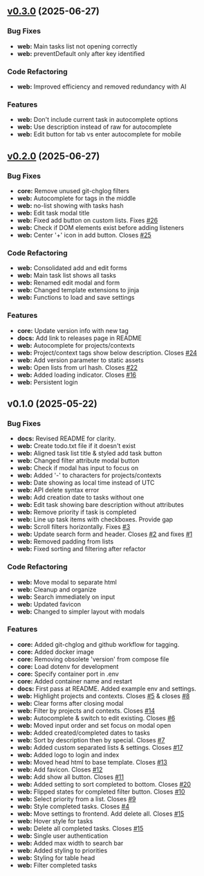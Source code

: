 
<a name="v0.3.0"></a>
## [v0.3.0](https://github.com/aleyoscar/groctxt/compare/v0.2.0...v0.3.0) (2025-06-27)

### Bug Fixes

* **web:** Main tasks list not opening correctly
* **web:** preventDefault only after key identified

### Code Refactoring

* **web:** Improved efficiency and removed redundancy with AI

### Features

* **web:** Don't include current task in autocomplete options
* **web:** Use description instead of raw for autocomplete
* **web:** Edit button for tab vs enter autocomplete for mobile


<a name="v0.2.0"></a>
## [v0.2.0](https://github.com/aleyoscar/groctxt/compare/v0.1.0...v0.2.0) (2025-06-27)

### Bug Fixes

* **core:** Remove unused git-chglog filters
* **web:** Autocomplete for tags in the middle
* **web:** no-list showing with tasks hash
* **web:** Edit task modal title
* **web:** Fixed add button on custom lists. Fixes [#26](https://github.com/aleyoscar/groctxt/issues/26)
* **web:** Check if DOM elements exist before adding listeners
* **web:** Center '+' icon in add button. Closes [#25](https://github.com/aleyoscar/groctxt/issues/25)

### Code Refactoring

* **web:** Consolidated add and edit forms
* **web:** Main task list shows all tasks
* **web:** Renamed edit modal and form
* **web:** Changed template extensions to jinja
* **web:** Functions to load and save settings

### Features

* **core:** Update version info with new tag
* **docs:** Add link to releases page in README
* **web:** Autocomplete for projects/contexts
* **web:** Project/context tags show below description. Closes [#24](https://github.com/aleyoscar/groctxt/issues/24)
* **web:** Add version parameter to static assets
* **web:** Open lists from url hash. Closes [#22](https://github.com/aleyoscar/groctxt/issues/22)
* **web:** Added loading indicator. Closes [#16](https://github.com/aleyoscar/groctxt/issues/16)
* **web:** Persistent login


<a name="v0.1.0"></a>
## v0.1.0 (2025-05-22)

### Bug Fixes

* **docs:** Revised README for clarity.
* **web:** Create todo.txt file if it doesn't exist
* **web:** Aligned task list title & styled add task button
* **web:** Changed filter attribute modal button
* **web:** Check if modal has input to focus on
* **web:** Added '-' to characters for projects/contexts
* **web:** Date showing as local time instead of UTC
* **web:** API delete syntax error
* **web:** Add creation date to tasks without one
* **web:** Edit task showing bare description without attributes
* **web:** Remove priority if task is completed
* **web:** Line up task items with checkboxes. Provide gap
* **web:** Scroll filters horizontally. Fixes [#3](https://github.com/aleyoscar/groctxt/issues/3)
* **web:** Update search form and header. Closes [#2](https://github.com/aleyoscar/groctxt/issues/2) and fixes [#1](https://github.com/aleyoscar/groctxt/issues/1)
* **web:** Removed padding from lists
* **web:** Fixed sorting and filtering after refactor

### Code Refactoring

* **web:** Move modal to separate html
* **web:** Cleanup and organize
* **web:** Search immediately on input
* **web:** Updated favicon
* **web:** Changed to simpler layout with modals

### Features

* **core:** Added git-chglog and github workflow for tagging.
* **core:** Added docker image
* **core:** Removing obsolete 'version' from compose file
* **core:** Load dotenv for development
* **core:** Specify container port in .env
* **core:** Added container name and restart
* **docs:** First pass at README. Added example env and settings.
* **web:** Highlight projects and contexts. Closes [#5](https://github.com/aleyoscar/groctxt/issues/5) & closes [#8](https://github.com/aleyoscar/groctxt/issues/8)
* **web:** Clear forms after closing modal
* **web:** Filter by projects and contexts. Closes [#14](https://github.com/aleyoscar/groctxt/issues/14)
* **web:** Autocomplete & switch to edit existing. Closes [#6](https://github.com/aleyoscar/groctxt/issues/6)
* **web:** Moved input order and set focus on modal open
* **web:** Added created/completed dates to tasks
* **web:** Sort by description then by special. Closes [#7](https://github.com/aleyoscar/groctxt/issues/7)
* **web:** Added custom separated lists & settings. Closes [#17](https://github.com/aleyoscar/groctxt/issues/17)
* **web:** Added logo to login and index
* **web:** Moved head html to base template. Closes [#13](https://github.com/aleyoscar/groctxt/issues/13)
* **web:** Add favicon. Closes [#12](https://github.com/aleyoscar/groctxt/issues/12)
* **web:** Add show all button. Closes [#11](https://github.com/aleyoscar/groctxt/issues/11)
* **web:** Added setting to sort completed to bottom. Closes [#20](https://github.com/aleyoscar/groctxt/issues/20)
* **web:** Flipped states for completed filter button. Closes [#10](https://github.com/aleyoscar/groctxt/issues/10)
* **web:** Select priority from a list. Closes [#9](https://github.com/aleyoscar/groctxt/issues/9)
* **web:** Style completed tasks. Closes [#4](https://github.com/aleyoscar/groctxt/issues/4)
* **web:** Move settings to frontend. Add delete all. Closes [#15](https://github.com/aleyoscar/groctxt/issues/15)
* **web:** Hover style for tasks
* **web:** Delete all completed tasks. Closes [#15](https://github.com/aleyoscar/groctxt/issues/15)
* **web:** Single user authentication
* **web:** Added max width to search bar
* **web:** Added styling to priorities
* **web:** Styling for table head
* **web:** Filter completed tasks

